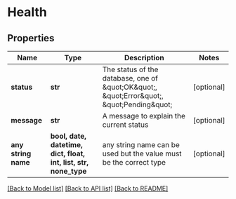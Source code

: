 # Health


## Properties
Name | Type | Description | Notes
------------ | ------------- | ------------- | -------------
**status** | **str** | The status of the database, one of \&quot;OK\&quot;, \&quot;Error\&quot;, \&quot;Pending\&quot; | [optional] 
**message** | **str** | A message to explain the current status | [optional] 
**any string name** | **bool, date, datetime, dict, float, int, list, str, none_type** | any string name can be used but the value must be the correct type | [optional]

[[Back to Model list]](../README.md#documentation-for-models) [[Back to API list]](../README.md#documentation-for-api-endpoints) [[Back to README]](../README.md)



